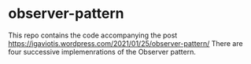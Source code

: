# observer-pattern
This repo contains the code accompanying the post https://igaviotis.wordpress.com/2021/01/25/observer-pattern/
There are four successive implemenrations of the Observer pattern.
